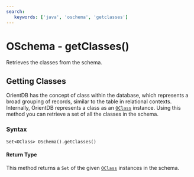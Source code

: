 ```yaml
---
search:
   keywords: ['java', 'oschema', 'getclasses']
---
```


# OSchema - getClasses()

Retrieves the classes from the schema.

## Getting Classes

OrientDB has the concept of class within the database, which represents a broad grouping of records, similar to the table in relational contexts.  Internally, OrientDB represents a class as an [`OClass`](../OClass.md) instance.   Using this method you can retrieve a set of all the classes in the schema. 

### Syntax

```
Set<OClass> OSchema().getClasses()
```

#### Return Type

This method returns a `Set` of the given [`OClass`](../OClass.md) instances in the schema.


